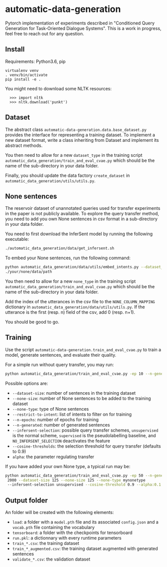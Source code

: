 # automatic-data-generation

Pytorch implementation of experiments described in "Conditioned Query Generation for Task-Oriented Dialogue Systems".
This is a work in progress, feel free to reach out for any question.

## Install

Requirements: Python3.6, pip

```
virtualenv venv
. venv/bin/activate
pip install -e .
```

You might need to download some NLTK resources:

```
  >>> import nltk
  >>> nltk.download('punkt')
```

## Dataset

The abstract class `automatic-data-generation.data.base_dataset.py` provides the interface for representing a training dataset. To implement a new dataset format, write a class inheriting from Dataset and implement its abstract methods.

You then need to allow for a new `dataset_type` in the training script 
`automatic_data_generation/train_and_eval_cvae.py` which should be the name 
of the sub-directory in your data folder.

Finally, you should update the data factory `create_dataset` in
`automatic_data_generation/utils/utils.py`.

## None sentences

The reservoir dataset of unannotated queries used for transfer experiments 
in the paper is not publicly available. To explore the query transfer 
method, you need to add you own None sentences in csv format in a 
sub-directory in your data folder. 

You need to first download the InferSent model by running the following 
executable:
```bash
./automatic_data_generation/data/get_infersent.sh
```

To embed your None sentences, run the following command:
```bash
python automatic_data_generation/data/utils/embed_intents.py --dataset_path 
./your/none/data/path
```

You then need to allow for a new `none_type` in the training script 
`automatic_data_generation/train_and_eval_cvae.py` which should be the name 
of the sub-directory in your data folder.

Add the index of the utterances in the csv file to the 
`NONE_COLUMN_MAPPING` dictionary in 
`automatic_data_generation/data/utils/utils.py`. If the utterance is the 
first (resp. n) field of the csv, add 0 (resp. n+1).

You should be good to go.

## Training

Use the script `automatic-data-generation.train_and_eval_cvae.py` to train a model, generate sentences, and evaluate their quality.

For a simple run without query transfer, you may run:
```bash
python automatic_data_generation/train_and_eval_cvae.py -ep 10 --n-generated 100 --dataset-size 125
```

Possible options are:
* `--dataset-size`: number of sentences in the training dataset
* `--none-size`: number of None sentences to be added to the training dataset 
* `--none-type`: type of None sentences
* `--restrict-to-intent`: list of intents to filter on for training
* `--n-epochs`: number of epochs for training
* `--n-generated`: number of generated sentences
* `--infersent-selection`: possible query transfer schemes, `unsupervised` 
is the normal scheme, `supervised` is 
the pseudolabelling baseline, and `NO_INFERSENT_SELECTION` deactivates the 
feature
* `--cosine-thresholds`: the selection threshold for query transfer (defaults
 to 0.9)
* `alpha`: the parameter regulating transfer


If you have added your own None type, a typical run may be:
```bash
python automatic_data_generation/train_and_eval_cvae.py -ep 50 --n-generated
 2000 --dataset-size 125 --none-size 125 --none-type mynonetype 
 --infersent-selection unsupervised --cosine-threshold 0.9 --alpha:0.1
```
                   
## Output folder

An folder will be created with the following elements:
* `load`: a folder with a `model.pth` file and its associated `config.json` 
and a `vocab.pth` file containing the vocabulary
* `tensorboard`: a folder with the checkpoints for tensorboard
* `run.pkl`: a dictionnary with every runtime parameters
* `train_*.csv`: the training dataset
* `train_*_augmented.csv`: the training dataset augmented with generated sentences
* `validate_*.csv`: the validation dataset

